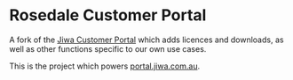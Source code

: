 # Rosedale Customer Portal

A fork of the [Jiwa Customer Portal](https://github.com/JiwaFinancials/JiwaCustomerPortal/) which adds licences and downloads, as well as other functions specific to our own use cases.

This is the project which powers [portal.jiwa.com.au](https://portal.jiwa.com.au/).

